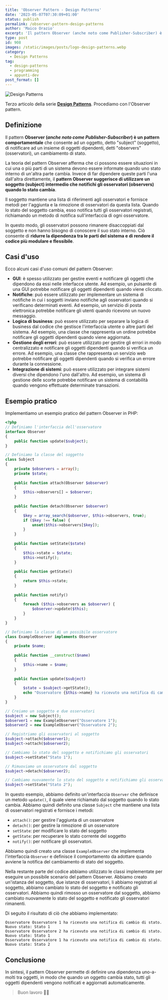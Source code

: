 ```yaml
---
title: 'Observer Pattern - Design Patterns'
date: '2023-05-07T07:30:09+01:00'
status: publish
permalink: /observer-pattern-design-patterns
author: 'Maico Orazio'
excerpt: 'Il pattern Observer (anche noto come Publisher-Subscriber) è un pattern comportamentale che consente ad un oggetto, detto subject (soggetto), di notificare ad un insieme di oggetti dipendenti, detti observers (osservatori), un cambiamento di stato.'
type: post
id: 908
images: /static/images/posts/logo-design-patterns.webp
category:
  - Design Patterns 
tag:
  - design-patterns
  - programming
  - appunti-dev
post_format: []
---
```


![Design Patterns](/static/images/posts/logo-design-patterns.webp)

Terzo articolo della serie [**Design Patterns**](https://www.mainickweb.com/tags/design-patterns). Procediamo con l'Observer pattern.

## Definizione

Il pattern **Observer (*anche noto come Publisher-Subscriber*) è un pattern comportamentale** che consente ad un 
oggetto, detto "subject" (soggetto), di notificare ad un insieme di oggetti dipendenti, detti "observers" 
(osservatori), un cambiamento di stato.

La teoria del pattern Observer afferma che ci possono essere situazioni in cui una o più parti di un sistema devono 
essere informate quando uno stato interno di un'altra parte cambia. Invece di far dipendere queste parti l'una 
dall'altra direttamente, il **pattern Observer suggerisce di utilizzare un soggetto (subject) intermedio che 
notifichi gli osservatori (observers) quando lo stato cambia**.

Il soggetto mantiene una lista di riferimenti agli osservatori e fornisce metodi per l'aggiunta e la rimozione di 
osservatori da questa lista. Quando lo stato del soggetto cambia, esso notifica tutti gli osservatori registrati, 
richiamando un metodo di notifica sull'interfaccia di ogni osservatore.

In questo modo, gli osservatori possono rimanere disaccoppiati dal soggetto e non hanno bisogno di conoscere il suo 
stato interno. Ciò consente di **ridurre la dipendenza tra le parti del sistema e di rendere il codice più modulare 
e flessibile**.

## Casi d'uso

Ecco alcuni casi d'uso comuni del pattern Observer:
* **GUI**: è spesso utilizzato per gestire eventi e notificare gli oggetti che dipendono da essi nelle interfacce utente. Ad esempio, un pulsante di una GUI potrebbe notificare gli oggetti dipendenti quando viene cliccato.
* **Notifiche**: può essere utilizzato per implementare un sistema di notifiche in cui i soggetti inviano notifiche agli osservatori quando si verificano determinati eventi. Ad esempio, un servizio di posta elettronica potrebbe notificare gli utenti quando ricevono un nuovo messaggio.
* **Logica di business**: può essere utilizzato per separare la logica di business dal codice che gestisce l'interfaccia utente o altre parti del sistema. Ad esempio, una classe che rappresenta un ordine potrebbe notificare gli oggetti dipendenti quando viene aggiornata.
* **Gestione degli errori**: può essere utilizzato per gestire gli errori in modo centralizzato e notificare gli oggetti dipendenti quando si verifica un errore. Ad esempio, una classe che rappresenta un servizio web potrebbe notificare gli oggetti dipendenti quando si verifica un errore durante la connessione.
* **Integrazione di sistemi**: può essere utilizzato per integrare sistemi diversi che dipendono l'uno dall'altro. Ad esempio, un sistema di gestione delle scorte potrebbe notificare un sistema di contabilità quando vengono effettuate determinate transazioni.

## Esempio pratico

Implementiamo un esempio pratico del pattern Observer in PHP:

```php
<?php
// Definiamo l'interfaccia dell'osservatore
interface Observer 
{
    public function update($subject);
}

// Definiamo la classe del soggetto
class Subject 
{
    private $observers = array();
    private $state;
    
    public function attach(Observer $observer) 
    {
        $this->observers[] = $observer;
    }
    
    public function detach(Observer $observer) 
    {
        $key = array_search($observer, $this->observers, true);
        if ($key !== false) {
            unset($this->observers[$key]);
        }
    }
    
    public function setState($state) 
    {
        $this->state = $state;
        $this->notify();
    }
    
    public function getState() 
    {
        return $this->state;
    }
    
    public function notify() 
    {
        foreach ($this->observers as $observer) {
            $observer->update($this);
        }
    }
}

// Definiamo la classe di un possibile osservatore
class ExampleObserver implements Observer 
{
    private $name;
    
    public function __construct($name) 
    {
        $this->name = $name;
    }
    
    public function update($subject) 
    {
        $state = $subject->getState();
        echo "Osservatore {$this->name} ha ricevuto una notifica di cambio di stato. Nuovo stato: {$state}\n";
    }
}

// Creiamo un soggetto e due osservatori
$subject = new Subject();
$observer1 = new ExampleObserver("Osservatore 1");
$observer2 = new ExampleObserver("Osservatore 2");

// Registriamo gli osservatori al soggetto
$subject->attach($observer1);
$subject->attach($observer2);

// Cambiamo lo stato del soggetto e notifichiamo gli osservatori
$subject->setState("Stato 1");

// Rimuoviamo un osservatore dal soggetto
$subject->detach($observer2);

// Cambiamo nuovamente lo stato del soggetto e notifichiamo gli osservatori rimanenti
$subject->setState("Stato 2");
```

In questo esempio, abbiamo definito un'interfaccia `Observer` che definisce un metodo `update()`, il quale viene 
richiamato dal soggetto quando lo stato cambia. Abbiamo quindi definito una classe `Subject` che mantiene una lista 
di osservatori registrati e fornisce i metodi:

* `attach()`: per gestire l'aggiunta di un osservatore
* `detach()`: per gestire la rimozione di un osservatore
* `setState`: per modificare lo stato del soggetto
* `getState`: per recuperare lo stato corrente del soggetto
* `notify()`: per notificare gli osservatori.

Abbiamo quindi creato una classe `ExampleObserver` che implementa l'interfaccia `Observer` e definisce il 
comportamento da adottare quando avviene la notifica del cambiamento di stato del soggetto.

Nella restante parte del codice abbiamo utilizzato le classi implementate per eseguire un possibile scenario del 
pattern Observer. Abbiamo creato un'istanza del soggetto, due istanze di osservatori, li abbiamo registrati al 
soggetto, abbiamo cambiato lo stato del soggetto e notificato gli osservatori. Abbiamo quindi rimosso un osservatore 
dal soggetto, abbiamo cambiato nuovamente lo stato del soggetto e notificato gli osservatori rimanenti.

Di seguito il risultato di ciò che abbiamo implementato:

```shell
Osservatore Osservatore 1 ha ricevuto una notifica di cambio di stato. Nuovo stato: Stato 1
Osservatore Osservatore 2 ha ricevuto una notifica di cambio di stato. Nuovo stato: Stato 1
Osservatore Osservatore 1 ha ricevuto una notifica di cambio di stato. Nuovo stato: Stato 2
```

## Conclusione

In sintesi, il pattern Observer permette di definire una dipendenza uno-a-molti tra oggetti, in modo che quando un 
oggetto cambia stato, tutti gli oggetti dipendenti vengono notificati e aggiornati automaticamente.

> Buon lavoro 👨‍💻
